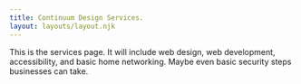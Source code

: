 ```yaml
---
title: Continuum Design Services.
layout: layouts/layout.njk
---
```


This is the services page. It will include web design, web development, accessibility, and basic home networking. Maybe even basic security steps businesses can take.
